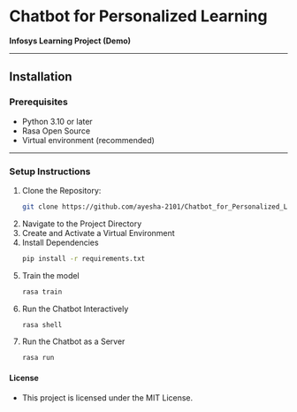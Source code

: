 # **Chatbot for Personalized Learning**  
**Infosys Learning Project (Demo)**  

---

## **Installation**

### **Prerequisites**  
- Python 3.10 or later  
- Rasa Open Source  
- Virtual environment (recommended)  

---

### **Setup Instructions**  

1. Clone the Repository:  
   ```bash
   git clone https://github.com/ayesha-2101/Chatbot_for_Personalized_Learning.git

2. Navigate to the Project Directory
3. Create and Activate a Virtual Environment
4. Install Dependencies
   ```bash
   pip install -r requirements.txt
5. Train the model
   ```bash
   rasa train
6. Run the Chatbot Interactively
   ```bash
   rasa shell
7. Run the Chatbot as a Server
   ```bash
   rasa run

#### **License**
- This project is licensed under the MIT License.
